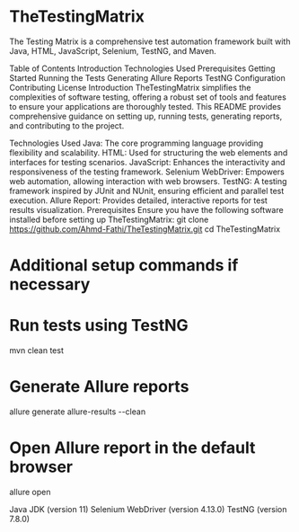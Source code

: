 # TheTestingMatrix
The Testing Matrix is a comprehensive test automation framework built with Java, HTML, JavaScript, Selenium, TestNG, and Maven.

Table of Contents
Introduction
Technologies Used
Prerequisites
Getting Started
Running the Tests
Generating Allure Reports
TestNG Configuration
Contributing
License
Introduction
TheTestingMatrix simplifies the complexities of software testing, offering a robust set of tools and features to ensure your applications are thoroughly tested. This README provides comprehensive guidance on setting up, running tests, generating reports, and contributing to the project.

Technologies Used
Java: The core programming language providing flexibility and scalability.
HTML: Used for structuring the web elements and interfaces for testing scenarios.
JavaScript: Enhances the interactivity and responsiveness of the testing framework.
Selenium WebDriver: Empowers web automation, allowing interaction with web browsers.
TestNG: A testing framework inspired by JUnit and NUnit, ensuring efficient and parallel test execution.
Allure Report: Provides detailed, interactive reports for test results visualization.
Prerequisites
Ensure you have the following software installed before setting up TheTestingMatrix:
git clone https://github.com/Ahmd-Fathi/TheTestingMatrix.git
cd TheTestingMatrix
# Additional setup commands if necessary
# Run tests using TestNG
mvn clean test
# Generate Allure reports
allure generate allure-results --clean
# Open Allure report in the default browser
allure open
<!-- Example testNG.xml configuration -->
<suite name="MyTestSuite">
    <test name="MyTestCase">
        <classes>
            <class name="com.example.MyTestClass" />
        </classes>
    </test>
</suite>


Java JDK (version 11)
Selenium WebDriver (version 4.13.0)
TestNG (version 7.8.0)


